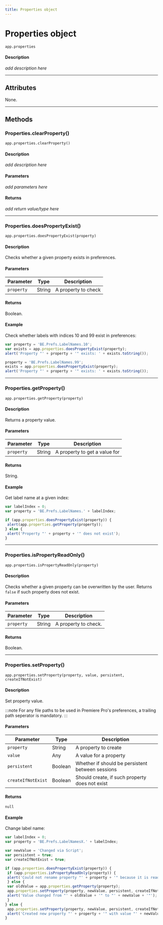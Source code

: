 ```yaml
---
title: Properties object
---
```

# Properties object

`app.properties`

#### Description

*add description here*

---

## Attributes

None.

---

## Methods

### Properties.clearProperty()

`app.properties.clearProperty()`

#### Description

*add description here*

#### Parameters

*add parameters here*

#### Returns

*add return value/type here*

---

### Properties.doesPropertyExist()

`app.properties.doesPropertyExist(property)`

#### Description

Checks whether a given property exists in preferences.

#### Parameters

| Parameter | Type | Description |
| --- | --- | --- |
| `property` | String | A property to check |

#### Returns

Boolean.

#### Example

Check whether labels with indices 10 and 99 exist in preferences:

```javascript
var property = 'BE.Prefs.LabelNames.10';
var exists = app.properties.doesPropertyExist(property);
alert('Property "' + property + '" exists: ' + exists.toString());

property = 'BE.Prefs.LabelNames.99';
exists = app.properties.doesPropertyExist(property);
alert('Property "' + property + '" exists: ' + exists.toString());
```

---

### Properties.getProperty()

`app.properties.getProperty(property)`

#### Description

Returns a property value.

#### Parameters

| Parameter | Type | Description |
| --- | --- | --- |
| `property` | String | A property to get a value for |

#### Returns

String.

#### Example

Get label name at a given index:

```javascript
var labelIndex = 0;
var property = 'BE.Prefs.LabelNames.' + labelIndex;

if (app.properties.doesPropertyExist(property)) {
 alert(app.properties.getProperty(property));
} else {
 alert('Property "' + property + '" does not exist');
}
```

---

### Properties.isPropertyReadOnly()

`app.properties.isPropertyReadOnly(property)`

#### Description

Checks whether a given property can be overwritten by the user. Returns `false` if such property does not exist.

#### Parameters

| Parameter | Type | Description |
| --- | --- | --- |
| `property` | String | A property to check. |

#### Returns

Boolean.

---

### Properties.setProperty()

`app.properties.setProperty(property, value, persistent, createIfNotExist)`

#### Description

Set property value.

:::note
For any file paths to be used in Premiere Pro's preferences, a trailing path seperator is mandatory.
:::

#### Parameters

| Parameter | Type | Description |
| --- | --- | --- |
| `property` | String | A property to create |
| `value` | Any | A value for a property |
| `persistent` | Boolean | Whether if should be persistent between sessions |
| `createIfNotExist` | Boolean | Should create, if such property does not exist |

#### Returns

`null`

#### Example

Change label name:

```javascript
var labelIndex = 0;
var property = 'BE.Prefs.LabelNamesX.' + labelIndex;

var newValue = 'Changed via Script';
var persistent = true;
var createIfNotExist = true;

if (app.properties.doesPropertyExist(property)) {
 if (app.properties.isPropertyReadOnly(property)) {
 alert('Could not rename property "' + property + '" because it is read-only.');
 } else {
 var oldValue = app.properties.getProperty(property);
 app.properties.setProperty(property, newValue, persistent, createIfNotExist);
 alert('Value changed from "' + oldValue + '" to "' + newValue + '"');
 }
} else {
 app.properties.setProperty(property, newValue, persistent, createIfNotExist);
 alert('Created new property "' + property + '" with value "' + newValue + '"');
}
```
